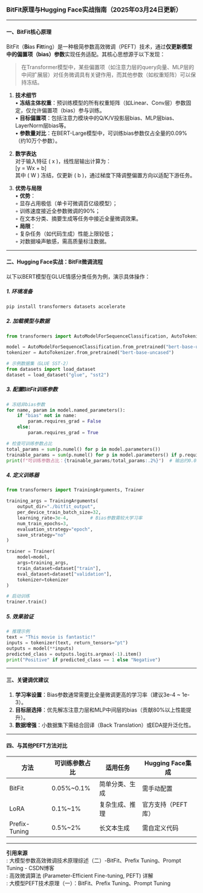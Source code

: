 
### BitFit原理与Hugging Face实战指南（2025年03月24日更新）

---

#### **一、BitFit核心原理**
BitFit（**Bi**as **Fit**ting）是一种极简参数高效微调（PEFT）技术，通过**仅更新模型中的偏置项（bias）参数**实现任务适配。其核心思想源于以下发现：  
> 在Transformer模型中，某些偏置项（如注意力层的query向量、MLP层的中间扩展层）对任务微调具有关键作用，而其他参数（如权重矩阵）可以保持冻结。

1. **技术细节**  
   • **冻结主体权重**：预训练模型的所有权重矩阵（如Linear、Conv层）参数固定，仅允许偏置项（bias）参与训练。  
   • **目标偏置项**：包括注意力模块中的Q/K/V投影层bias、MLP层bias、LayerNorm层bias等。  
   • **参数量对比**：在BERT-Large模型中，可训练bias参数仅占全量的0.09%（约10万个参数）。

2. **数学表达**  
   对于输入特征 \( x \)，线性层输出计算为：  
   \[y = Wx + b\]  
   其中 \( W \) 冻结，仅更新 \( b \)，通过梯度下降调整偏置方向以适配下游任务。
   
3. **优势与局限**  
   • **优势**：  
     ◦ 显存占用极低（单卡可微调百亿级模型）；  
     ◦ 训练速度接近全参数微调的90%；  
     ◦ 在文本分类、摘要生成等任务中接近全量微调效果。  
   • **局限**：  
     ◦ 复杂任务（如代码生成）性能上限较低；  
     ◦ 对数据噪声敏感，需高质量标注数据。

---

#### **二、Hugging Face实战：BitFit微调流程**
以下以BERT模型在GLUE情感分类任务为例，演示具体操作：

##### **1. 环境准备**
```bash
pip install transformers datasets accelerate
```

##### **2. 加载模型与数据**
```python
from transformers import AutoModelForSequenceClassification, AutoTokenizer

model = AutoModelForSequenceClassification.from_pretrained("bert-base-uncased")
tokenizer = AutoTokenizer.from_pretrained("bert-base-uncased")

# 示例数据集（GLUE SST-2）
from datasets import load_dataset
dataset = load_dataset("glue", "sst2")
```

##### **3. 配置BitFit训练参数**
```python
# 冻结非bias参数
for name, param in model.named_parameters():
    if "bias" not in name:
        param.requires_grad = False
    else:
        param.requires_grad = True

# 检查可训练参数占比
total_params = sum(p.numel() for p in model.parameters())
trainable_params = sum(p.numel() for p in model.parameters() if p.requires_grad)
print(f"可训练参数占比：{trainable_params/total_params:.2%}")  # 输出约0.09%
```

##### **4. 定义训练器**
```python
from transformers import TrainingArguments, Trainer

training_args = TrainingArguments(
    output_dir="./bitfit_output",
    per_device_train_batch_size=32,
    learning_rate=3e-4,        # Bias参数需较大学习率
    num_train_epochs=3,
    evaluation_strategy="epoch",
    save_strategy="no"
)

trainer = Trainer(
    model=model,
    args=training_args,
    train_dataset=dataset["train"],
    eval_dataset=dataset["validation"],
    tokenizer=tokenizer
)

# 启动训练
trainer.train()
```

##### **5. 效果验证**
```python
# 推理示例
text = "This movie is fantastic!"
inputs = tokenizer(text, return_tensors="pt")
outputs = model(**inputs)
predicted_class = outputs.logits.argmax(-1).item()
print("Positive" if predicted_class == 1 else "Negative")
```

---

#### **三、关键调优建议**
1. **学习率设置**：Bias参数通常需要比全量微调更高的学习率（建议3e-4 ~ 1e-3）。  
2. **目标层选择**：优先解冻注意力层和MLP中间层的bias（贡献80%以上性能提升）。  
3. **数据增强**：小数据集下需结合回译（Back Translation）或EDA提升泛化性。

---

#### **四、与其他PEFT方法对比**
| **方法**      | **可训练参数占比** | **适用任务**   | **Hugging Face集成** |
| ------------- | ------------------ | -------------- | -------------------- |
| BitFit        | 0.05%~0.1%         | 简单分类、生成 | 需手动配置           |
| LoRA          | 0.1%~1%            | 复杂生成、推理 | 官方支持（PEFT库）   |
| Prefix-Tuning | 0.5%~2%            | 长文本生成     | 需自定义代码         |

---

**引用来源**  
: 大模型参数高效微调技术原理综述（二）-BitFit、Prefix Tuning、Prompt Tuning - CSDN博客  
: 高效微调算法 (Parameter-Efficient Fine-tuning, PEFT) 详解  
: 大模型PEFT技术原理（一）：BitFit、Prefix Tuning、Prompt Tuning